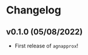 # Changelog

<!--next-version-placeholder-->

## v0.1.0 (05/08/2022)

- First release of `agnapprox`!
